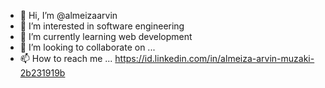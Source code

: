 - 👋 Hi, I’m @almeizaarvin
- 👀 I’m interested in software engineering
- 🌱 I’m currently learning web development
- 💞️ I’m looking to collaborate on ...
- 📫 How to reach me ...
https://id.linkedin.com/in/almeiza-arvin-muzaki-2b231919b
<!---
almeizaarvin/almeizaarvin is a ✨ special ✨ repository because its `README.md` (this file) appears on your GitHub profile.
You can click the Preview link to take a look at your changes.
--->
